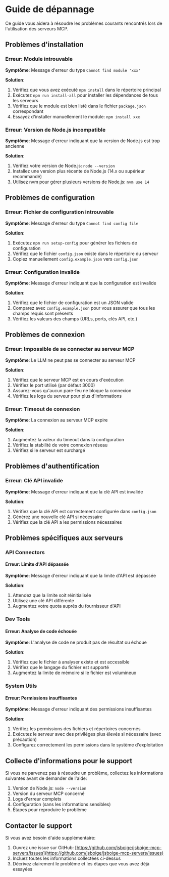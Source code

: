 # Guide de dépannage

Ce guide vous aidera à résoudre les problèmes courants rencontrés lors de l'utilisation des serveurs MCP.

## Problèmes d'installation

### Erreur: Module introuvable

**Symptôme**: Message d'erreur du type `Cannot find module 'xxx'`

**Solution**:
1. Vérifiez que vous avez exécuté `npm install` dans le répertoire principal
2. Exécutez `npm run install-all` pour installer les dépendances de tous les serveurs
3. Vérifiez que le module est bien listé dans le fichier `package.json` correspondant
4. Essayez d'installer manuellement le module: `npm install xxx`

### Erreur: Version de Node.js incompatible

**Symptôme**: Message d'erreur indiquant que la version de Node.js est trop ancienne

**Solution**:
1. Vérifiez votre version de Node.js: `node --version`
2. Installez une version plus récente de Node.js (14.x ou supérieur recommandé)
3. Utilisez nvm pour gérer plusieurs versions de Node.js: `nvm use 14`

## Problèmes de configuration

### Erreur: Fichier de configuration introuvable

**Symptôme**: Message d'erreur du type `Cannot find config file`

**Solution**:
1. Exécutez `npm run setup-config` pour générer les fichiers de configuration
2. Vérifiez que le fichier `config.json` existe dans le répertoire du serveur
3. Copiez manuellement `config.example.json` vers `config.json`

### Erreur: Configuration invalide

**Symptôme**: Message d'erreur indiquant que la configuration est invalide

**Solution**:
1. Vérifiez que le fichier de configuration est un JSON valide
2. Comparez avec `config.example.json` pour vous assurer que tous les champs requis sont présents
3. Vérifiez les valeurs des champs (URLs, ports, clés API, etc.)

## Problèmes de connexion

### Erreur: Impossible de se connecter au serveur MCP

**Symptôme**: Le LLM ne peut pas se connecter au serveur MCP

**Solution**:
1. Vérifiez que le serveur MCP est en cours d'exécution
2. Vérifiez le port utilisé (par défaut 3000)
3. Assurez-vous qu'aucun pare-feu ne bloque la connexion
4. Vérifiez les logs du serveur pour plus d'informations

### Erreur: Timeout de connexion

**Symptôme**: La connexion au serveur MCP expire

**Solution**:
1. Augmentez la valeur du timeout dans la configuration
2. Vérifiez la stabilité de votre connexion réseau
3. Vérifiez si le serveur est surchargé

## Problèmes d'authentification

### Erreur: Clé API invalide

**Symptôme**: Message d'erreur indiquant que la clé API est invalide

**Solution**:
1. Vérifiez que la clé API est correctement configurée dans `config.json`
2. Générez une nouvelle clé API si nécessaire
3. Vérifiez que la clé API a les permissions nécessaires

## Problèmes spécifiques aux serveurs

### API Connectors

#### Erreur: Limite d'API dépassée

**Symptôme**: Message d'erreur indiquant que la limite d'API est dépassée

**Solution**:
1. Attendez que la limite soit réinitialisée
2. Utilisez une clé API différente
3. Augmentez votre quota auprès du fournisseur d'API

### Dev Tools

#### Erreur: Analyse de code échouée

**Symptôme**: L'analyse de code ne produit pas de résultat ou échoue

**Solution**:
1. Vérifiez que le fichier à analyser existe et est accessible
2. Vérifiez que le langage du fichier est supporté
3. Augmentez la limite de mémoire si le fichier est volumineux

### System Utils

#### Erreur: Permissions insuffisantes

**Symptôme**: Message d'erreur indiquant des permissions insuffisantes

**Solution**:
1. Vérifiez les permissions des fichiers et répertoires concernés
2. Exécutez le serveur avec des privilèges plus élevés si nécessaire (avec précaution)
3. Configurez correctement les permissions dans le système d'exploitation

## Collecte d'informations pour le support

Si vous ne parvenez pas à résoudre un problème, collectez les informations suivantes avant de demander de l'aide:

1. Version de Node.js: `node --version`
2. Version du serveur MCP concerné
3. Logs d'erreur complets
4. Configuration (sans les informations sensibles)
5. Étapes pour reproduire le problème

## Contacter le support

Si vous avez besoin d'aide supplémentaire:

1. Ouvrez une issue sur GitHub: [https://github.com/jsboige/jsboige-mcp-servers/issues](https://github.com/jsboige/jsboige-mcp-servers/issues)
2. Incluez toutes les informations collectées ci-dessus
3. Décrivez clairement le problème et les étapes que vous avez déjà essayées